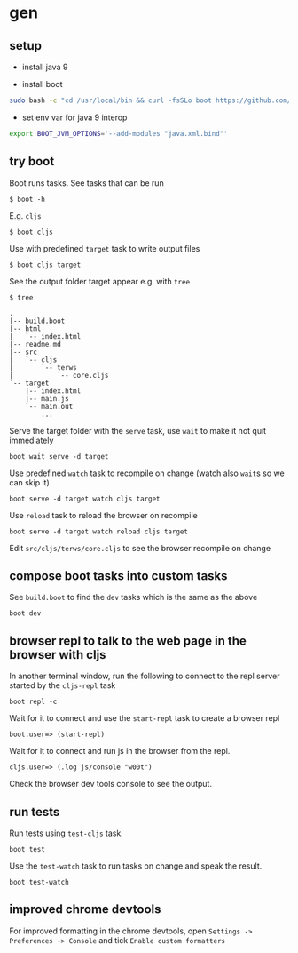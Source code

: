 # gen

## setup

- install java 9

- install boot

```bash
sudo bash -c "cd /usr/local/bin && curl -fsSLo boot https://github.com/boot-clj/boot-bin/releases/download/latest/boot.sh && chmod 755 boot"
```

- set env var for java 9 interop

```bash
export BOOT_JVM_OPTIONS='--add-modules "java.xml.bind"'
```

## try boot

Boot runs tasks. See tasks that can be run

```
$ boot -h
```

E.g. `cljs`

```
$ boot cljs
```

Use with predefined `target` task to write output files

```
$ boot cljs target
```

See the output folder target appear e.g. with `tree`

```
$ tree

.
|-- build.boot
|-- html
|   `-- index.html
|-- readme.md
|-- src
|   `-- cljs
|       `-- terws
|           `-- core.cljs
`-- target
    |-- index.html
    |-- main.js
    `-- main.out
        ...

```

Serve the target folder with the `serve` task, use `wait` to make it not quit immediately

```
boot wait serve -d target
```

Use predefined `watch` task to recompile on change (watch also `wait`s so we can skip it)

```
boot serve -d target watch cljs target
```

Use `reload` task to reload the browser on recompile

```
boot serve -d target watch reload cljs target
```

Edit `src/cljs/terws/core.cljs` to see the browser recompile on change

## compose boot tasks into custom tasks

See `build.boot` to find the `dev` tasks which is the same as the above

```
boot dev
```

## browser repl to talk to the web page in the browser with cljs

In another terminal window, run the following to connect to the repl server
started by the `cljs-repl` task

```
boot repl -c
```

Wait for it to connect and use the `start-repl` task to create a browser repl

```
boot.user=> (start-repl)
```

Wait for it to connect and run js in the browser from the repl.

```
cljs.user=> (.log js/console "w00t")
```

Check the browser dev tools console to see the output.

## run tests

Run tests using `test-cljs` task.

```
boot test
```

Use the `test-watch` task to run tasks on change and speak the result.

```
boot test-watch
```

## improved chrome devtools

For improved formatting in the chrome devtools, open `Settings -> Preferences -> Console` and tick `Enable custom formatters`